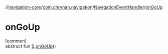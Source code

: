 //[navigation-core](../../../index.md)/[com.chrynan.navigation](../index.md)/[NavigationEventHandler](index.md)/[onGoUp](on-go-up.md)

# onGoUp

[common]\
abstract fun [S](index.md).[onGoUp](on-go-up.md)()
